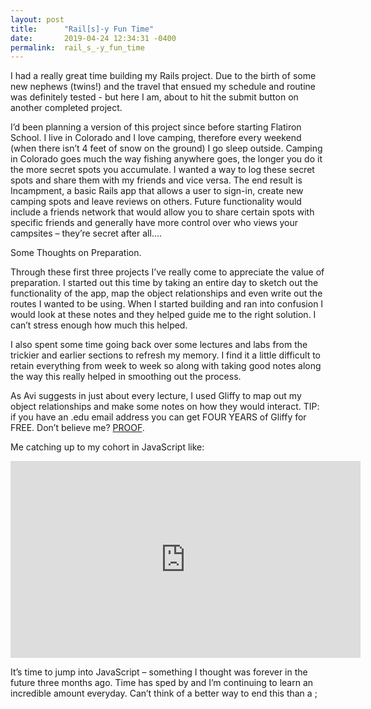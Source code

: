 ```yaml
---
layout: post
title:      "Rail[s]-y Fun Time"
date:       2019-04-24 12:34:31 -0400
permalink:  rail_s_-y_fun_time
---
```



I had a really great time building my Rails project. Due to the birth of some new nephews (twins!) and the travel that ensued my schedule and routine was definitely tested -  but here I am, about to hit the submit button on another completed project.  

I’d been planning a version of this project since before starting Flatiron School. I live in Colorado and I love camping, therefore every weekend (when there isn’t 4 feet of snow on the ground) I go sleep outside. Camping in Colorado goes much the way fishing anywhere goes, the longer you do it the more secret spots you accumulate. I wanted a way to log these secret spots and share them with my friends and vice versa. The end result is Incampment, a basic Rails app that allows a user to sign-in, create new camping spots and leave reviews on others. Future functionality would include a friends network that would allow you to share certain spots with specific friends and generally have more control over who views your campsites – they’re secret after all….

Some Thoughts on Preparation. 

Through these first three projects I’ve really come to appreciate the value of preparation. I started out this time by taking an entire day to sketch out the functionality of the app, map the object relationships and even write out the routes I wanted to be using. When I started building and ran into confusion I would look at these notes and they helped guide me to the right solution. I can’t stress enough how much this helped. 

I also spent some time going back over some lectures and labs from the trickier and earlier sections to refresh my memory. I find it a little difficult to retain everything from week to week so along with taking good notes along the way this really helped in smoothing out the process.

As Avi suggests in just about every lecture, I used Gliffy to map out my object relationships and make some notes on how they would interact. TIP: if you have an .edu email address you can get FOUR YEARS of Gliffy for FREE. Don’t believe me? [PROOF](https://support.gliffy.com/hc/en-us/articles/217895678-Is-Gliffy-free-for-students-or-non-profit-organizations-).

Me catching up to my cohort in JavaScript like:

<iframe width="560" height="315" src="https://www.youtube.com/embed/A1kFkmEMLrY" frameborder="0" allow="accelerometer; autoplay; encrypted-media; gyroscope; picture-in-picture" allowfullscreen></iframe>

It’s time to jump into JavaScript – something I thought was forever in the future three months ago. Time has sped by and I’m continuing to learn an incredible amount everyday. Can’t think of a better way to end this than a ;

